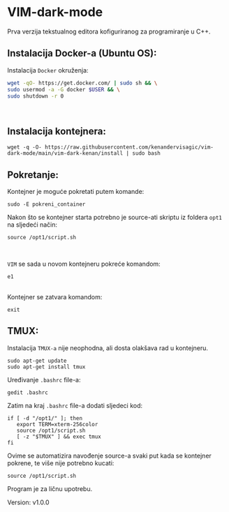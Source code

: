 # VIM-dark-mode
Prva verzija tekstualnog editora kofiguriranog za programiranje u C++.


## Instalacija Docker-a (Ubuntu OS):


Instalacija `Docker` okruženja:
```sh
wget -qO- https://get.docker.com/ | sudo sh && \
sudo usermod -a -G docker $USER && \
sudo shutdown -r 0
```
<br>

## Instalacija kontejnera:
```
wget -q -O- https://raw.githubusercontent.com/kenandervisagic/vim-dark-mode/main/vim-dark-kenan/install | sudo bash
```
## Pokretanje:

Kontejner je moguće pokretati putem komande:
```
sudo -E pokreni_container
```

Nakon što se kontejner starta potrebno je source-ati skriptu iz foldera `opt1` na sljedeći način:
```
source /opt1/script.sh
```
<br>

`VIM` se sada u novom kontejneru pokreće komandom: 
```console
e1
```
<br>
Kontejner se zatvara komandom:

```
exit
```

## TMUX:

Instalacija `TMUX-a` nije neophodna, ali dosta olakšava rad u kontejneru.

```
sudo apt-get update
sudo apt-get install tmux
```
Uređivanje `.bashrc` file-a:
```
gedit .bashrc
```
Zatim na kraj `.bashrc` file-a dodati sljedeci kod:

```shell
if [ -d "/opt1/" ]; then
   export TERM=xterm-256color
   source /opt1/script.sh
   [ -z "$TMUX" ] && exec tmux
fi
```
Ovime se automatizira navođenje source-a svaki put kada se kontejner pokrene, te više nije potrebno kucati:
```
source /opt1/script.sh
```

Program je za ličnu upotrebu. 

Version:
v1.0.0




